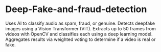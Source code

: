 # Deep-Fake-and-fraud-detection
Uses AI to classify audio as spam, fraud, or genuine. Detects deepfake images using a Vision Transformer (ViT). Extracts up to 50 frames from videos with OpenCV and classifies each using a deep learning model. Aggregates results via weighted voting to determine if a video is real or fake.
